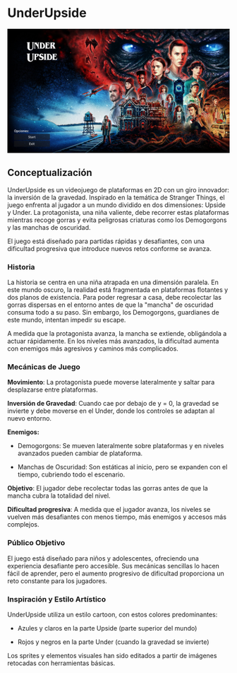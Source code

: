 # UnderUpside
![](md_img/menu.png)

## Conceptualización


UnderUpside es un videojuego de plataformas en 2D con un giro innovador: la inversión de la gravedad. Inspirado en la temática de Stranger Things, el juego enfrenta al jugador a un mundo dividido en dos dimensiones: Upside y Under. La protagonista, una niña valiente, debe recorrer estas plataformas mientras recoge gorras y evita peligrosas criaturas como los Demogorgons y las manchas de oscuridad.

El juego está diseñado para partidas rápidas y desafiantes, con una dificultad progresiva que introduce nuevos retos conforme se avanza.

### Historia

La historia se centra en una niña atrapada en una dimensión paralela. En este mundo oscuro, la realidad está fragmentada en plataformas flotantes y dos planos de existencia. Para poder regresar a casa, debe recolectar las gorras dispersas en el entorno antes de que la "mancha" de oscuridad consuma todo a su paso. Sin embargo, los Demogorgons, guardianes de este mundo, intentan impedir su escape.

A medida que la protagonista avanza, la mancha se extiende, obligándola a actuar rápidamente. En los niveles más avanzados, la dificultad aumenta con enemigos más agresivos y caminos más complicados.

### Mecánicas de Juego

**Movimiento**: La protagonista puede moverse lateralmente y saltar para desplazarse entre plataformas.

**Inversión de Gravedad**: Cuando cae por debajo de y = 0, la gravedad se invierte y debe moverse en el Under, donde los controles se adaptan al nuevo entorno.

**Enemigos:**

- Demogorgons: Se mueven lateralmente sobre plataformas y en niveles avanzados pueden cambiar de plataforma.

- Manchas de Oscuridad: Son estáticas al inicio, pero se expanden con el tiempo, cubriendo todo el escenario.

**Objetivo**: El jugador debe recolectar todas las gorras antes de que la mancha cubra la totalidad del nivel.

**Dificultad progresiva**: A medida que el jugador avanza, los niveles se vuelven más desafiantes con menos tiempo, más enemigos y accesos más complejos.

### Público Objetivo

El juego está diseñado para niños y adolescentes, ofreciendo una experiencia desafiante pero accesible. Sus mecánicas sencillas lo hacen fácil de aprender, pero el aumento progresivo de dificultad proporciona un reto constante para los jugadores.

### Inspiración y Estilo Artístico

UnderUpside utiliza un estilo cartoon, con estos colores predominantes:

- Azules y claros en la parte Upside (parte superior del mundo)

- Rojos y negros en la parte Under (cuando la gravedad se invierte)


Los sprites y elementos visuales han sido editados a partir de imágenes retocadas con herramientas básicas.
